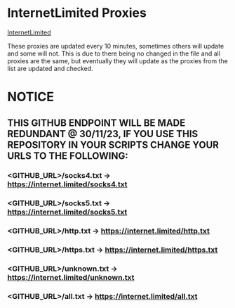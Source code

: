 ﻿# InternetLimited Proxies

[InternetLimited](https://internet.limited/)

These proxies are updated every 10 minutes, sometimes others will update and some will not. This is due to there being no changed in the file and all proxies are the same, but eventually they will update as the proxies from the list are updated and checked.

# NOTICE

## THIS GITHUB ENDPOINT WILL BE MADE REDUNDANT @ 30/11/23, IF YOU USE THIS REPOSITORY IN YOUR SCRIPTS CHANGE YOUR URLS TO THE FOLLOWING:

### <GITHUB_URL>/socks4.txt -> https://internet.limited/socks4.txt
### <GITHUB_URL>/socks5.txt -> https://internet.limited/socks5.txt
### <GITHUB_URL>/http.txt -> https://internet.limited/http.txt
### <GITHUB_URL>/https.txt -> https://internet.limited/https.txt
### <GITHUB_URL>/unknown.txt -> https://internet.limited/unknown.txt
### <GITHUB_URL>/all.txt -> https://internet.limited/all.txt

